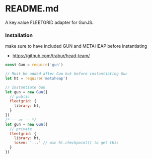 README.md
========
A key:value FLEETGRID adapter for GunJS.

### Installation
make sure to have included GUN and METAHEAP before instantiating
- https://github.com/trabur/head-team/

```js
const Gun = require('gun')

// Must be added after Gun but before instantiating Gun
let ht = require('metaheap')

// Instantiate Gun
let gun = new Gun({
  // public
  fleetgrid: {
    library: ht,
  }
})
/* -- or -- */
let gun = new Gun({
  // private
  fleetgrid: {
    library: ht,
    token: '...' // use ht.checkpoint() to get this
  }
})
```